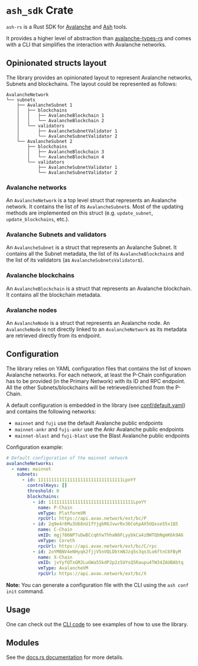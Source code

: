 # `ash_sdk` Crate

`ash-rs` is a Rust SDK for [Avalanche](https://avax.network) and [Ash](https://ash.center) tools.

It provides a higher level of abstraction than [avalanche-types-rs](https://github.com/ava-labs/avalanche-types-rs) and comes with a CLI that simplifies the interaction with Avalanche networks.

## Opinionated structs layout

The library provides an opinionated layout to represent Avalanche networks, Subnets and blockchains. The layout could be represented as follows:

```
AvalancheNetwork
└── subnets
    ├── AvalancheSubnet 1
    │   ├── blockchains
    │   │   ├── AvalancheBlockchain 1
    │   │   └── AvalancheBlockchain 2
    │   └── validators
    │       ├── AvalancheSubnetValidator 1
    │       └── AvalancheSubnetValidator 2
    └── AvalancheSubnet 2
        ├── blockchains
        │   ├── AvalancheBlockchain 3
        │   └── AvalancheBlockchain 4
        └── validators
            ├── AvalancheSubnetValidator 1
            └── AvalancheSubnetValidator 2
```

### Avalanche networks

An `AvalancheNetwork` is a top level struct that represents an Avalanche network. It contains the list of its `AvalancheSubnet`s. Most of the updating methods are implemented on this struct (e.g. `update_subnet`, `update_blockchains`, etc.).

### Avalanche Subnets and validators

An `AvalancheSubnet` is a struct that represents an Avalanche Subnet. It contains all the Subnet metadata, the list of its `AvalancheBlockchain`s and the list of its validators (as `AvalancheSubnetsValidator`s).

### Avalanche blockchains

An `AvalancheBlockchain` is a struct that represents an Avalanche blockchain. It contains all the blockchain metadata.

### Avalanche nodes

An `AvalancheNode` is a struct that represents an Avalanche node. An `AvalancheNode` is not directly linked to an `AvalancheNetwork` as its metadata are retrieved directly from its endpoint.

## Configuration

The library relies on YAML configuration files that contains the list of known Avalanche networks. For each network, at least the P-Chain configuration has to be provided (in the Primary Network) with its ID and RPC endpoint. All the other Subnets/blockchains will be retrieved/enriched from the P-Chain.

A default configuration is embedded in the library (see [conf/default.yaml](https://github.com/AshAvalanche/ash-rs/blob/main/crates/ash_sdk/conf/default.yml)) and contains the following networks:

- `mainnet` and `fuji` use the default Avalanche public endpoints
- `mainnet-ankr` and `fuji-ankr` use the Ankr Avalanche public endpoints
- `mainnet-blast` and `fuji-blast` use the Blast Avalanche public endpoints

Configuration example:

```yaml
# Default configuration of the mainnet network
avalancheNetworks:
  - name: mainnet
    subnets:
      - id: 11111111111111111111111111111111LpoYY
        controlKeys: []
        threshold: 0
        blockchains:
          - id: 11111111111111111111111111111111LpoYY
            name: P-Chain
            vmType: PlatformVM
            rpcUrl: https://api.avax.network/ext/bc/P
          - id: 2q9e4r6Mu3U68nU1fYjgbR6JvwrRx36CohpAX5UQxse55x1Q5
            name: C-Chain
            vmID: mgj786NP7uDwBCcq6YwThhaN8FLyybkCa4zBWTQbNgmK6k9A6
            vmType: Coreth
            rpcUrl: https://api.avax.network/ext/bc/C/rpc
          - id: 2oYMBNV4eNHyqk2fjjV5nVQLDbtmNJzq5s3qs3Lo6ftnC6FByM
            name: X-Chain
            vmID: jvYyfQTxGMJLuGWa55kdP2p2zSUYsQ5Raupu4TW34ZAUBAbtq
            vmType: AvalancheVM
            rpcUrl: https://api.avax.network/ext/bc/X
```

**Note:** You can generate a configuration file with the CLI using the `ash conf init` command.

## Usage

One can check out the [CLI code](https://github.com/AshAvalanche/ash-rs/tree/main/crates/ash_cli) to see examples of how to use the library.

## Modules

See the [docs.rs documentation](https://docs.rs/ash_sdk) for more details.
